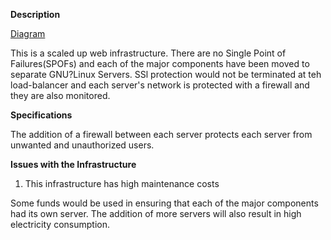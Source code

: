 **Description**

[Diagram]()

This is a scaled up web infrastructure. There are no Single Point of Failures(SPOFs) and each of the major components have been moved to separate GNU?Linux Servers. SSl protection would not be terminated at teh load-balancer and each server's network is protected with a firewall and they are also monitored.

**Specifications**

The addition of a firewall between each server protects each server from unwanted and unauthorized users.

**Issues with the Infrastructure**

1) This infrastructure has high maintenance costs

Some funds would be used in ensuring that each of the major components had its own server. The addition of more servers will also result in high electricity consumption.
